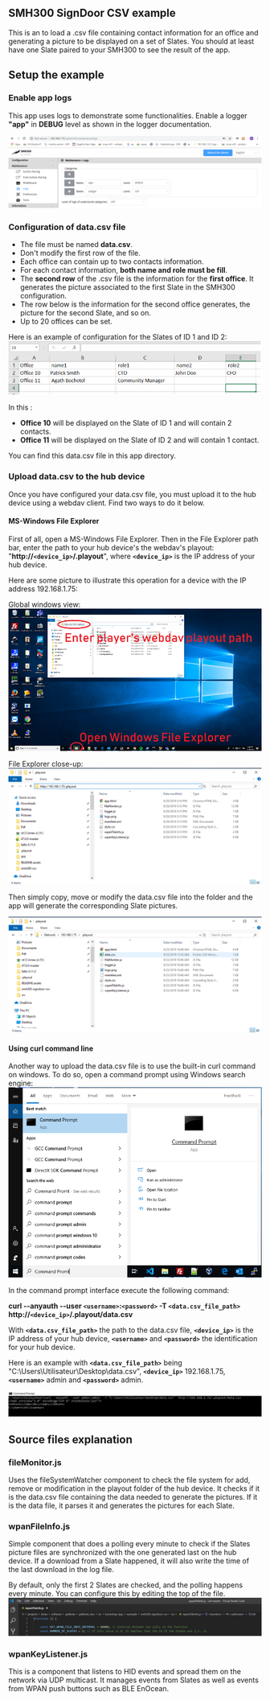## SMH300 SignDoor CSV example

This is an  to load a .csv file containing contact information for an office and generating a picture to be displayed on a set of Slates.
You should at least have one Slate paired to your SMH300 to see the result of the app.

## Setup the example

### Enable app logs

This app uses logs to demonstrate some functionalities. Enable a logger **"app"** in **DEBUG** level as shown in the logger documentation.

![img0](README.assets/img0.png)

### Configuration of data.csv file

* The file must be named **data.csv**.
* Don't modify the first row of the file.
* Each office can contain up to two contacts information.
* For each contact information, **both name and role must be fill**.
* The **second row** of the .csv file is the information for the **first office**. It generates the picture associated to the first Slate in the SMH300 configuration.
* The row below is the information for the second office generates, the picture for the second Slate, and so on.
* Up to 20 offices can be set.

Here is an example of configuration for the Slates of ID 1 and ID 2:
![img1](README.assets/img1.png)

In this :
*  **Office 10** will be displayed on the Slate of ID 1 and will contain 2 contacts.
*  **Office 11** will be displayed on the Slate of ID 2 and will contain 1 contact.

You can find this data.csv file in this app directory.

### Upload data.csv to the hub device

Once you have configured your data.csv file, you must upload it to the hub device using a webdav client. Find two ways to do it below.

#### MS-Windows File Explorer

First of all, open a MS-Windows File Explorer. Then in the File Explorer path bar, enter the path to your hub device's the webdav's playout: "**http://`<device_ip>`/.playout**", where **`<device_ip>`** is the IP address of your hub device.

Here are some picture to illustrate this operation for a device with the IP address 192.168.1.75:

Global windows view:
![img2](README.assets/img2.png)

File Explorer close-up:
![img3](README.assets/img3.png)

Then simply copy, move or modify the data.csv file into the folder and the app will generate the corresponding Slate pictures.

![img3.1](README.assets/img3.1.png)


#### Using curl command line

Another way to upload the data.csv file is to use the built-in curl command on windows.
To do so, open a command prompt using Windows search engine:
![img4](README.assets/img4.png)

In the command prompt interface execute the following command:

**curl --anyauth --user `<username>`:`<password>`  -T `<data.csv_file_path>`  http://`<device_ip>`/.playout/data.csv**

With **`<data.csv_file_path>`** the path to the data.csv file, **`<device_ip>`** is the IP address of your hub device, **`<username>`** and **`<password>`** the identification for your hub device.

Here is an example with **`<data.csv_file_path>`** being "C:\Users\Utilisateur\Desktop\data.csv", **`<device_ip>`** 192.168.1.75,  **`<username>`** admin and **`<password>`** admin.

![img5](README.assets/img5.png)

## Source files explanation

### fileMonitor.js

Uses the fileSystemWatcher component to check the file system for add, remove or modification in the playout folder of the hub device. It checks if it is the data.csv file containing the data needed to generate the pictures. If it is the data file, it parses it and generates the pictures for each Slate.

### wpanFileInfo.js

Simple component that does a polling every minute to check if the Slates picture files are synchronized with the one generated last on the hub device. If a download from a Slate happened, it will also write the time of the last download in the log file.

By default, only the first 2 Slates are checked, and the polling happens every minute. You can configure this by editing the top of the file.
![img6](README.assets/img6.png)


### wpanKeyListener.js

This is a component that listens to HID events and spread them on the network via UDP multicast. It manages events from Slates as well as events from WPAN push buttons such as BLE EnOcean.
